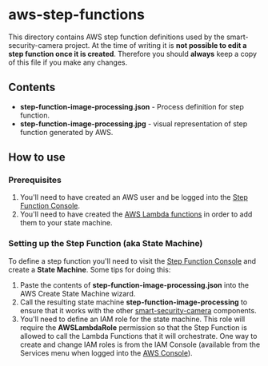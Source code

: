 
# aws-step-functions

This directory contains AWS step function definitions used by the smart-security-camera project.  At the time of writing it is **not possible to edit a step function once it is created**.  Therefore you should **always** keep a copy of this file if you make any changes.

## Contents

* **step-function-image-processing.json** - Process definition for step function.
* **step-function-image-processing.jpg** - visual representation of step function generated by AWS.

## How to use

### Prerequisites

1. You'll need to have created an AWS user and be logged into the [Step Function Console](https://aws.amazon.com/step-functions/).
2. You'll need to have created the [AWS Lambda functions](https://github.com/markwest1972/smart-security-camera/tree/master/aws-lambda-functions) in order to add them to your state machine.

### Setting up the Step Function (aka State Machine)

To define a step function you'll need to visit the [Step Function Console](https://aws.amazon.com/step-functions/) and create a **State Machine**. Some tips for doing this:

1. Paste the contents of **step-function-image-processing.json** into the AWS Create State Machine wizard.
2. Call the resulting state machine **step-function-image-processing** to ensure that it works with the other [smart-security-camera](https://github.com/markwest1972/smart-security-camera) components.
3. You'll need to define an IAM role for the state machine.  This role will require the **AWSLambdaRole** permission so that the Step Function is allowed to call the Lambda Functions that it will orchestrate.  One way to create and change IAM roles is from the IAM Console (available from the Services menu when logged into the [AWS Console](https://aws.amazon.com/console/)).
